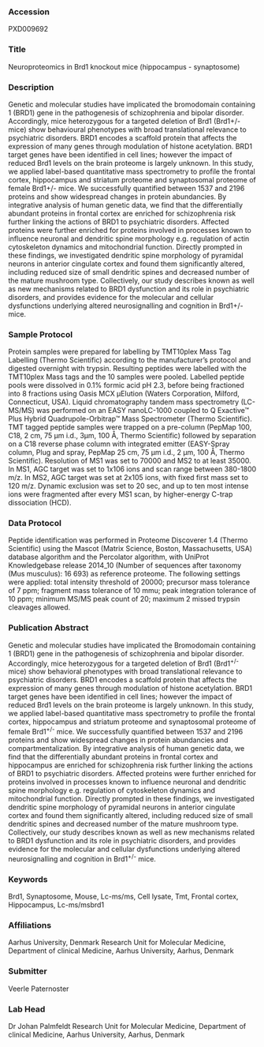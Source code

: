 ### Accession
PXD009692

### Title
Neuroproteomics in Brd1 knockout mice (hippocampus - synaptosome)

### Description
Genetic and molecular studies have implicated the bromodomain containing 1 (BRD1) gene in the pathogenesis of schizophrenia and bipolar disorder. Accordingly, mice heterozygous for a targeted deletion of Brd1 (Brd1+/- mice) show behavioural phenotypes with broad translational relevance to psychiatric disorders. BRD1 encodes a scaffold protein that affects the expression of many genes through modulation of histone acetylation. BRD1 target genes have been identified in cell lines; however the impact of reduced Brd1 levels on the brain proteome is largely unknown. In this study, we applied label-based quantitative mass spectrometry to profile the frontal cortex, hippocampus and striatum proteome and synaptosomal proteome of female Brd1+/- mice. We successfully quantified between 1537 and 2196 proteins and show widespread changes in protein abundancies. By integrative analysis of human genetic data, we find that the differentially abundant proteins in frontal cortex are enriched for schizophrenia risk further linking the actions of BRD1 to psychiatric disorders. Affected proteins were further enriched for proteins involved in processes known to influence neuronal and dendritic spine morphology e.g. regulation of actin cytoskeleton dynamics and mitochondrial function. Directly prompted in these findings, we investigated dendritic spine morphology of pyramidal neurons in anterior cingulate cortex and found them significantly altered, including reduced size of small dendritic spines and decreased number of the mature mushroom type. Collectively, our study describes known as well as new mechanisms related to BRD1 dysfunction and its role in psychiatric disorders, and provides evidence for the molecular and cellular dysfunctions underlying altered neurosignalling and cognition in Brd1+/- mice.

### Sample Protocol
Protein samples were prepared for labelling by TMT10plex Mass Tag Labelling (Thermo Scientific) according to the manufacturer’s protocol and digested overnight with trypsin. Resulting peptides were labelled with the TMT10plex Mass tags and the 10 samples were pooled. Labelled peptide pools were dissolved in 0.1% formic acid pH 2.3, before being fractioned into 8 fractions using Oasis MCX µElution (Waters Corporation, Milford, Connecticut, USA). Liquid chromatography tandem mass spectrometry (LC-MS/MS) was performed on an EASY nanoLC-1000 coupled to Q Exactive™ Plus Hybrid Quadrupole-Orbitrap™ Mass Spectrometer (Thermo Scientific). TMT tagged peptide samples were trapped on a pre-column (PepMap 100, C18, 2 cm, 75 µm i.d., 3µm, 100 Å, Thermo Scientific) followed by separation on a C18 reverse phase column with integrated emitter (EASY-Spray column, Plug and spray, PepMap 25 cm, 75 μm i.d., 2 μm, 100 Å, Thermo Scientific). Resolution of MS1 was set to 70000 and MS2 to at least 35000. In MS1, AGC target was set to 1x106 ions and scan range between 380-1800 m/z. In MS2, AGC target was set at 2x105 ions, with fixed first mass set to 120 m/z. Dynamic exclusion was set to 20 sec, and up to ten most intense ions were fragmented after every MS1 scan, by higher-energy C-trap dissociation (HCD).

### Data Protocol
Peptide identification was performed in Proteome Discoverer 1.4 (Thermo Scientific) using the Mascot (Matrix Science, Boston, Massachusetts, USA) database algorithm and the Percolator algorithm, with UniProt Knowledgebase release 2014_10 (Number of sequences after taxonomy (Mus musculus): 16 693) as reference proteome. The following settings were applied: total intensity threshold of 20000; precursor mass tolerance of 7 ppm; fragment mass tolerance of 10 mmu; peak integration tolerance of 10 ppm; minimum MS/MS peak count of 20; maximum 2 missed trypsin cleavages allowed.

### Publication Abstract
Genetic and molecular studies have implicated the Bromodomain containing 1 (BRD1) gene in the pathogenesis of schizophrenia and bipolar disorder. Accordingly, mice heterozygous for a targeted deletion of Brd1 (Brd1<sup>+/-</sup> mice) show behavioral phenotypes with broad translational relevance to psychiatric disorders. BRD1 encodes a scaffold protein that affects the expression of many genes through modulation of histone acetylation. BRD1 target genes have been identified in cell lines; however the impact of reduced Brd1 levels on the brain proteome is largely unknown. In this study, we applied label-based quantitative mass spectrometry to profile the frontal cortex, hippocampus and striatum proteome and synaptosomal proteome of female Brd1<sup>+/-</sup> mice. We successfully quantified between 1537 and 2196 proteins and show widespread changes in protein abundancies and compartmentalization. By integrative analysis of human genetic data, we find that the differentially abundant proteins in frontal cortex and hippocampus are enriched for schizophrenia risk further linking the actions of BRD1 to psychiatric disorders. Affected proteins were further enriched for proteins involved in processes known to influence neuronal and dendritic spine morphology e.g. regulation of cytoskeleton dynamics and mitochondrial function. Directly prompted in these findings, we investigated dendritic spine morphology of pyramidal neurons in anterior cingulate cortex and found them significantly altered, including reduced size of small dendritic spines and decreased number of the mature mushroom type. Collectively, our study describes known as well as new mechanisms related to BRD1 dysfunction and its role in psychiatric disorders, and provides evidence for the molecular and cellular dysfunctions underlying altered neurosignalling and cognition in Brd1<sup>+/-</sup> mice.

### Keywords
Brd1, Synaptosome, Mouse, Lc-ms/ms, Cell lysate, Tmt, Frontal cortex, Hippocampus, Lc-ms/msbrd1

### Affiliations
Aarhus University, Denmark
Research Unit for Molecular Medicine, Department of clinical Medicine, Aarhus University, Aarhus, Denmark

### Submitter
Veerle Paternoster

### Lab Head
Dr Johan Palmfeldt
Research Unit for Molecular Medicine, Department of clinical Medicine, Aarhus University, Aarhus, Denmark


